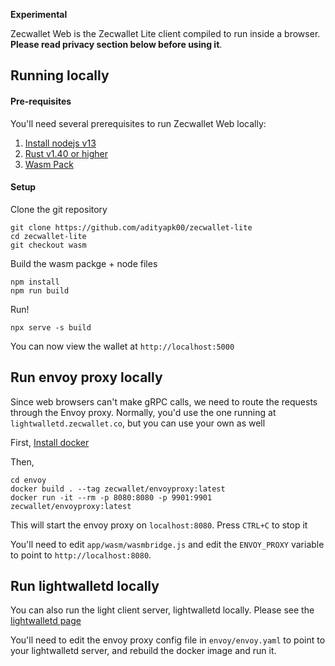 **Experimental**


Zecwallet Web is the Zecwallet Lite client compiled to run inside a browser. __Please read privacy section below before using it__.

## Running locally

#### Pre-requisites
You'll need several prerequisites to run Zecwallet Web locally:
1. [Install nodejs v13](https://nodejs.org/en/download/package-manager/)
2. [Rust v1.40 or higher](https://www.rust-lang.org/tools/install)
3. [Wasm Pack](https://rustwasm.github.io/wasm-pack/installer/)

#### Setup
Clone the git repository
```
git clone https://github.com/adityapk00/zecwallet-lite
cd zecwallet-lite
git checkout wasm
```

Build the wasm packge + node files
```
npm install
npm run build
```

Run!
```
npx serve -s build
```

You can now view the wallet at `http://localhost:5000`

## Run envoy proxy locally
Since web browsers can't make gRPC calls, we need to route the requests through the Envoy proxy. Normally, you'd use the one running at `lightwalletd.zecwallet.co`, but you can use your own as well

First, [Install docker](https://doc.owncloud.com/server/admin_manual/installation/docker/)

Then, 
```
cd envoy
docker build . --tag zecwallet/envoyproxy:latest
docker run -it --rm -p 8080:8080 -p 9901:9901 zecwallet/envoyproxy:latest
```

This will start the envoy proxy on `localhost:8080`. Press `CTRL+C` to stop it

You'll need to edit `app/wasm/wasmbridge.js` and edit the `ENVOY_PROXY` variable to point to `http://localhost:8080`. 

## Run lightwalletd locally
You can also run the light client server, lightwalletd locally. Please see the [lightwalletd page](http://github.com/adityapk00/lightwalletd)

You'll need to edit the envoy proxy config file in `envoy/envoy.yaml` to point to your lightwalletd server, and rebuild the docker image and run it. 
